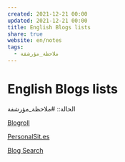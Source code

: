 ```yaml
---  
created: 2021-12-21 00:00  
updated: 2021-12-21 00:00  
title: English Blogs lists  
share: true  
website: en/notes  
tags:  
  - ملاحظة_مؤرشفة  
---  
```

  
  
# English Blogs lists  
  
الحالة:: #ملاحظة_مؤرشفة  
  
[Blogroll](https://kevq.uk/blogroll/)  
  
[PersonalSit.es](https://personalsit.es/)  
  
[Blog Search](https://blogsurf.io/)  
